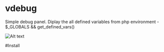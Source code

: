 # vdebug
Simple debug panel. Diplay the all defined variables from php environment - $_GLOBALS &amp;&amp; get_defined_vars()

![Alt text](https://github.com/mostali/vdebug/blob/master/screen.jpg?raw=true "PHP Debug Panel")

#Install
<?php
/**
 * View values from $_GLOBALS & thread context (get_defined_vars())
 */
$log=array();

$active = true;
if ($active) {
    require_once $_SERVER['DOCUMENT_ROOT'] . '/frontend/classes/utils/VDebug.php';
    VDebug::init(get_defined_vars(), $render_view = true);
}

// page
$log[]='Hello world';

if ($active)
    VDebug::finish(get_defined_vars());




